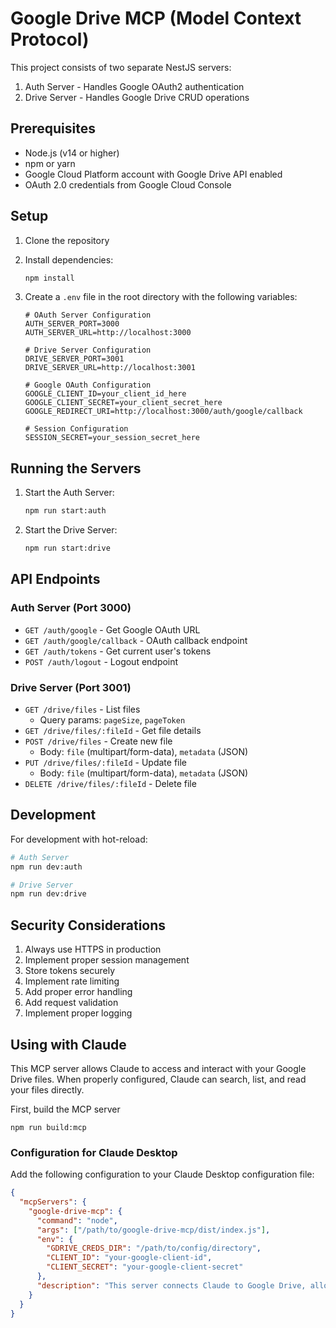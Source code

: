 # Google Drive MCP (Model Context Protocol)

This project consists of two separate NestJS servers:

1. Auth Server - Handles Google OAuth2 authentication
2. Drive Server - Handles Google Drive CRUD operations

## Prerequisites

- Node.js (v14 or higher)
- npm or yarn
- Google Cloud Platform account with Google Drive API enabled
- OAuth 2.0 credentials from Google Cloud Console

## Setup

1. Clone the repository
2. Install dependencies:

   ```bash
   npm install
   ```

3. Create a `.env` file in the root directory with the following variables:

   ```
   # OAuth Server Configuration
   AUTH_SERVER_PORT=3000
   AUTH_SERVER_URL=http://localhost:3000

   # Drive Server Configuration
   DRIVE_SERVER_PORT=3001
   DRIVE_SERVER_URL=http://localhost:3001

   # Google OAuth Configuration
   GOOGLE_CLIENT_ID=your_client_id_here
   GOOGLE_CLIENT_SECRET=your_client_secret_here
   GOOGLE_REDIRECT_URI=http://localhost:3000/auth/google/callback

   # Session Configuration
   SESSION_SECRET=your_session_secret_here
   ```

## Running the Servers

1. Start the Auth Server:

   ```bash
   npm run start:auth
   ```

2. Start the Drive Server:
   ```bash
   npm run start:drive
   ```

## API Endpoints

### Auth Server (Port 3000)

- `GET /auth/google` - Get Google OAuth URL
- `GET /auth/google/callback` - OAuth callback endpoint
- `GET /auth/tokens` - Get current user's tokens
- `POST /auth/logout` - Logout endpoint

### Drive Server (Port 3001)

- `GET /drive/files` - List files
  - Query params: `pageSize`, `pageToken`
- `GET /drive/files/:fileId` - Get file details
- `POST /drive/files` - Create new file
  - Body: `file` (multipart/form-data), `metadata` (JSON)
- `PUT /drive/files/:fileId` - Update file
  - Body: `file` (multipart/form-data), `metadata` (JSON)
- `DELETE /drive/files/:fileId` - Delete file

## Development

For development with hot-reload:

```bash
# Auth Server
npm run dev:auth

# Drive Server
npm run dev:drive
```

## Security Considerations

1. Always use HTTPS in production
2. Implement proper session management
3. Store tokens securely
4. Implement rate limiting
5. Add proper error handling
6. Add request validation
7. Implement proper logging

## Using with Claude

This MCP server allows Claude to access and interact with your Google Drive files. When properly configured, Claude can search, list, and read your files directly.

First, build the MCP server

```
npm run build:mcp
```

### Configuration for Claude Desktop

Add the following configuration to your Claude Desktop configuration file:

```json
{
  "mcpServers": {
    "google-drive-mcp": {
      "command": "node",
      "args": ["/path/to/google-drive-mcp/dist/index.js"],
      "env": {
        "GDRIVE_CREDS_DIR": "/path/to/config/directory",
        "CLIENT_ID": "your-google-client-id",
        "CLIENT_SECRET": "your-google-client-secret"
      },
      "description": "This server connects Claude to Google Drive, allowing it to search, list, and read your files. You can ask Claude to find specific documents, read file contents, or work with data from your Google Drive."
    }
  }
}
```
